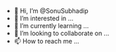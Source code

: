 - 👋 Hi, I’m @SonuSubhadip
- 👀 I’m interested in ...
- 🌱 I’m currently learning ...
- 💞️ I’m looking to collaborate on ...
- 📫 How to reach me ...

<!---
SonuSubhadip/SonuSubhadip is a ✨ special ✨ repository because its `README.md` (this file) appears on your GitHub profile.
You can click the Preview link to take a look at your changes.
--->
